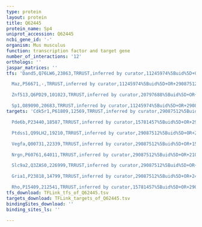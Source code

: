```yaml
---
type: protein
layout: protein
title: Q62445
protein_name: Sp4
uniprot_accession: Q62445
ncbi_gene_id: '-'
organism: Mus musculus
function: transcription factor and target gene
number_of_interactions: '12'
orthologs: ''
jaspar_matrices: ''
tfs: 'Dand5,Q76LW6,23863,TRRUST,inferred by curator,11245974%5Buid%5D+OR+29087512%5Buid%5D,Yes

  Maz,P56671,-,TRRUST,inferred by curator,11245974%5Buid%5D+OR+29087512%5Buid%5D,Yes

  Znf513,Q6PD29,101023,TRRUST,inferred by curator,20797688%5Buid%5D+OR+29087512%5Buid%5D,Yes

  Sp1,O89090,20683,TRRUST,inferred by curator,11245974%5Buid%5D+OR+29087512%5Buid%5D,Yes'
targets: 'Cdk5r1,P61809,12569,TRRUST,inferred by curator,29087512%5Buid%5D+OR+11724806%5Buid%5D,Yes

  Pde6b,P23440,18587,TRRUST,inferred by curator,15781457%5Buid%5D+OR+29087512%5Buid%5D,Yes

  Ptdss1,Q99LH2,19210,TRRUST,inferred by curator,29087512%5Buid%5D+OR+21068393%5Buid%5D,Yes

  Vegfa,Q00731,22339,TRRUST,inferred by curator,29087512%5Buid%5D+OR+15374992%5Buid%5D,Yes

  Nrgn,P60761,64011,TRRUST,inferred by curator,29087512%5Buid%5D+OR+21068393%5Buid%5D,Yes

  Slc9a2,Q3ZAS0,226999,TRRUST,inferred by curator,29087512%5Buid%5D+OR+11287330%5Buid%5D,Yes

  Gria1,P23818,14799,TRRUST,inferred by curator,29087512%5Buid%5D+OR+24576410%5Buid%5D,Yes

  Rho,P15409,212541,TRRUST,inferred by curator,15781457%5Buid%5D+OR+29087512%5Buid%5D,Yes'
tfs_download: TFLink_tfs_of_Q62445.tsv
targets_download: TFLink_targets_of_Q62445.tsv
bindingSites_download: ''
binding_sites_ls: ''

---
```

